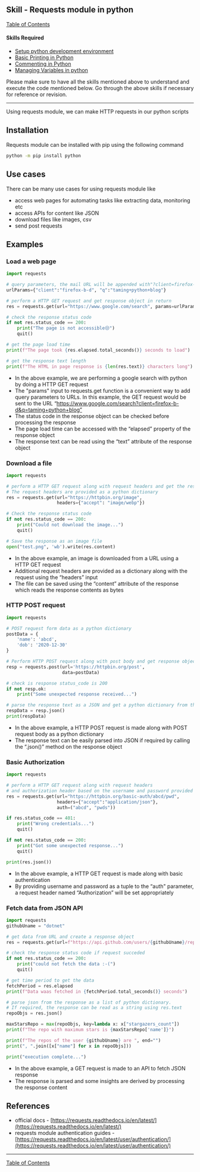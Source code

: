 ## Skill - Requests module in python
[Table of Contents](https://nagasudhir.blogspot.com/2020/04/taming-python-table-of-contents.html)

#### Skills Required
* [Setup python development environment](https://nagasudhir.blogspot.com/2020/04/setup-python-development-environment_14.html)
* [Basic Printing in Python](https://nagasudhir.blogspot.com/2020/04/basic-printing-in-python.html)
* [Commenting in Python](https://nagasudhir.blogspot.com/2020/04/comments-in-python.html)
* [Managing Variables in python](https://nagasudhir.blogspot.com/2020/04/managing-variables-in-python.html)

Please make sure to have all the skills mentioned above to understand and execute the code mentioned below. Go through the above skills if necessary for reference or revision.
<hr>

Using requests module, we can make HTTP requests in our python scripts

## Installation

Requests module can be installed with pip using the following command

```bash
python -m pip install python
```

## Use cases

 There can be many use cases for using requests module like

- access web pages for automating tasks like extracting data, monitoring etc
- access APIs for content like JSON
- download files like images, csv
- send post requests

## Examples

### Load a web page

```python
import requests

# query parameters, the mail URL will be appended with"?client=firefox-b-d&q=taming+python+blog"
urlParams={"client":"firefox-b-d", "q":"taming+python+blog"}

# perform a HTTP GET request and get response object in return
res = requests.get(url="https://www.google.com/search", params=urlParams)

# check the response status code
if not res.status_code == 200:
    print("The page is not accessible😒")
    quit()

# get the page load time
print(f"The page took {res.elapsed.total_seconds()} seconds to load")

# get the response text length
print(f"The HTML in page response is {len(res.text)} characters long")
```

- In the above example, we are performing a google search with python by doing a HTTP GET request
- The "params" input to requests.get function is a convenient way to add query parameters to URLs. In this example, the GET request would be sent to the URL “https://www.google.com/search?client=firefox-b-d&q=taming+python+blog”
- The status code in the response object can be checked before processing the response
- The page load time can be accessed with the “elapsed” property of the response object
- The response text can be read using the “text” attribute of the response object

### Download a file

```python
import requests

# perform a HTTP GET request along with request headers and get the response object in return
# The request headers are provided as a python dictionary
res = requests.get(url="https://httpbin.org/image",
                   headers={"accept": "image/webp"})

# Check the response status code
if not res.status_code == 200:
    print("Could not download the image...")
    quit()

# Save the response as an image file
open("test.png", 'wb').write(res.content)
```

- In the above example, an image is downloaded from a URL using a HTTP GET request
- Additional request headers are provided as a dictionary along with the request using the “headers” input
- The file can be saved using the “content” attribute of the response which reads the response contents as bytes

### HTTP POST request

```python
import requests

# POST request form data as a python dictionary
postData = {
    'name': 'abcd',
    'dob': '2020-12-30'
}

# Perform HTTP POST request along with post body and get response object in return
resp = requests.post(url='https://httpbin.org/post',
                     data=postData)

# check is response status_code is 200
if not resp.ok:
    print("Some unexpected response received...")

# parse the response text as a JSON and get a python dictionary from the response
respData = resp.json()
print(respData)
```

- In the above example, a HTTP POST request is made along with POST request body as a python dictionary
- The response text can be easily parsed into JSON if required by calling the “.json()” method on the response object

### Basic Authorization

```python
import requests

# perform a HTTP GET request along with request headers 
# and authorization header based on the username and password provided to the "auth" parameter
res = requests.get(url="https://httpbin.org/basic-auth/abcd/pwd",
                   headers={"accept":"application/json"},
                   auth=("abcd", "pwds"))

if res.status_code == 401:
    print("Wrong credentials...")
    quit()

if not res.status_code == 200:
    print("Got some unexpected response...")
    quit()

print(res.json())
```

- In the above example, a HTTP GET request is made along with basic authentication
- By providing username and password as a tuple to the “auth" parameter, a request header named “Authorization” will be set appropriately

### Fetch data from JSON API

```python
import requests
githubUname = "dotnet"

# get data from URL and create a response object
res = requests.get(url=f"https://api.github.com/users/{githubUname}/repos")

# check the response status code if request succeded
if not res.status_code == 200:
    print("could not fetch the data :-(")
    quit()

# get time period to get the data
fetchPeriod = res.elapsed
print(f"Data waas fetched in {fetchPeriod.total_seconds()} seconds")

# parse json from the response as a list of python dictionary.
# If required, the response can be read as a string using res.text
repoObjs = res.json()

maxStarsRepo = max(repoObjs, key=lambda x: x["stargazers_count"])
print(f"The repo with maximum stars is {maxStarsRepo['name']}")

print(f"The repos of the user {githubUname} are ", end="")
print(", ".join([x["name"] for x in repoObjs]))

print("execution complete...")
```

- In the above example, a GET request is made to an API to fetch JSON response
- The response is parsed and some insights are derived by processing the response content

## References

- official docs - [https://requests.readthedocs.io/en/latest/](https://requests.readthedocs.io/en/latest/)
- requests module authentication guides - [https://requests.readthedocs.io/en/latest/user/authentication/](https://requests.readthedocs.io/en/latest/user/authentication/)


<hr/>

[Table of Contents](https://nagasudhir.blogspot.com/2020/04/taming-python-table-of-contents.html)

<!--stackedit_data:
eyJoaXN0b3J5IjpbLTIwMjc0MTQ3NzJdfQ==
-->